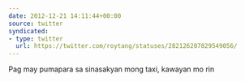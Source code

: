```yaml
---
date: 2012-12-21 14:11:44+00:00
source: twitter
syndicated:
- type: twitter
  url: https://twitter.com/roytang/statuses/282126207829549056/
---
```


Pag may pumapara sa sinasakyan mong taxi, kawayan mo rin